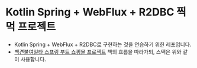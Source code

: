 # Kotlin Spring + WebFlux + R2DBC 찍먹 프로젝트

- Kotlin Spring + WebFlux + R2DBC로 구현하는 것을 연습하기 위한 레포입니다.
- [백견불여일타 스프링 부트 쇼핑몰 프로젝트](http://www.yes24.com/Product/Goods/103453774) 책의 흐름을 따라가되, 스택은 위와 같이 사용합니다.
